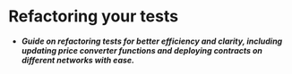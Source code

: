 # Refactoring your tests
- ***Guide on refactoring tests for better efficiency and clarity, including updating price converter functions and deploying contracts on different networks with ease.***

## 

